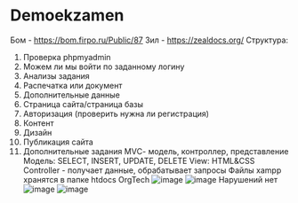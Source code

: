 # Demoekzamen
Бом - https://bom.firpo.ru/Public/87
Зил - https://zealdocs.org/
Структура:
1. Проверка phpmyadmin
2. Можем ли мы войти по заданному логину
3. Анализы задания
4. Распечатка или документ
5. Дополнительные данные
6. Страница сайта/страница базы
7. Авторизация (проверить нужна ли регистрация)
8. Контент
9. Дизайн
10. Публикация сайта
11. Дополнительные задания
MVС- модель, контроллер, представление
Модель: SELECT, INSERT, UPDATE, DELETE
View: HTML&CSS
Controller - получает данные, обрабатывает запросы
Файлы xampp хранятся в папке htdocs
OrgTech
![image](https://github.com/user-attachments/assets/e4f696d0-1b01-4e03-a4fb-8c83f5d26434)
![image](https://github.com/user-attachments/assets/ba672447-d3a0-43bd-a0f1-bb02742c0f9f)
Нарушений нет
![image](https://github.com/user-attachments/assets/591be006-5f95-4f66-9ebe-47c795ba6003)
![image](https://github.com/user-attachments/assets/df3e8012-798b-4b03-bca5-c6cf8bba7f0f)
